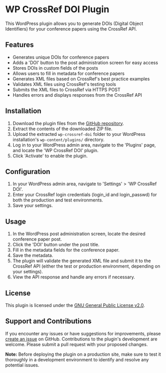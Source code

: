 # WP CrossRef DOI Plugin

This WordPress plugin allows you to generate DOIs (Digital Object Identifiers) for your conference papers using the CrossRef API.

## Features

-   Generates unique DOIs for conference papers
-   Adds a 'DOI' button to the post administration screen for easy access
-   Stores DOIs in custom fields of the posts
-   Allows users to fill in metadata for conference papers
-   Generates XML files based on CrossRef's best practice examples
-   Validates XML files using CrossRef's testing tools
-   Submits the XML files to CrossRef via HTTPS POST
-   Handles errors and displays responses from the CrossRef API

## Installation

1.  Download the plugin files from the [GitHub repository](https://github.com/docvinum/Wordpress-DOI-plugin).
2.  Extract the contents of the downloaded ZIP file.
3.  Upload the extracted `wp-crossref-doi` folder to your WordPress installation's `wp-content/plugins/` directory.
4.  Log in to your WordPress admin area, navigate to the 'Plugins' page, and locate the 'WP CrossRef DOI' plugin.
5.  Click 'Activate' to enable the plugin.

## Configuration

1.  In your WordPress admin area, navigate to 'Settings' > 'WP CrossRef DOI'.
2.  Enter your CrossRef login credentials (login_id and login_passwd) for both the production and test environments.
3.  Save your settings.

## Usage

1.  In the WordPress post administration screen, locate the desired conference paper post.
2.  Click the 'DOI' button under the post title.
3.  Fill in the metadata fields for the conference paper.
4.  Save the metadata.
5.  The plugin will validate the generated XML file and submit it to the CrossRef API (either the test or production environment, depending on your settings).
6.  View the API response and handle any errors if necessary.

## License

This plugin is licensed under the [GNU General Public License v2.0](https://www.gnu.org/licenses/gpl-2.0.html).

## Support and Contributions

If you encounter any issues or have suggestions for improvements, please [create an issue](https://github.com/docvinum/Wordpress-DOI-plugin/issues) on GitHub. Contributions to the plugin's development are welcome. Please submit a pull request with your proposed changes.

**Note:** Before deploying the plugin on a production site, make sure to test it thoroughly in a development environment to identify and resolve any potential issues.